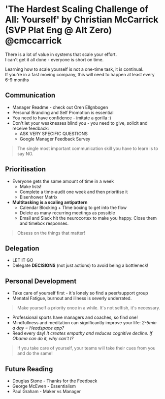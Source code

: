# 'The Hardest Scaling Challenge of All: Yourself' by Christian McCarrick (SVP Plat Eng @ Alt Zero) @cmccarrick

There is a lot of value in systems that scale your effort. \
I can't get it all done - everyone is short on time.

Learning how to scale yourself is not a one-time task, it is continual. \
If you're in a fast moving company, this will need to happen at least every 6-9 months

## Communication

- Manager Readme - check out Oren Ellgnbogen
- Personal Branding and Self Promotion is essential
- You need to have confidence - imitate a gorilla :)
- Don't let your weaknesses blind you - you need to give, solicit and receive feedback:
  - ASK VERY SPECIFIC QUESTIONS
  - Google Manager Feedback Survey

> The single most important communication skill you have to learn is to say NO.

## Prioritisation

- Everyone gets the same amount of time in a week
  - Make lists!
  - Complete a time-audit one week and then prioritise it
  - Eisenhower Matrix
- **Multitasking is a scaling antipattern**
  - Calendar Blocking + TIme boxing to get into the flow
  - Delete as many recurring meetings as possible
  - Email and Slack hit the neurocortex to make you happy. Close them and timebox responses.

> Obsess on the things that matter!

## Delegation

- LET IT GO
- Delegate **DECISIONS** (not just actions) to avoid being a bottleneck!

## Personal Development

- Take care of yourself first - it's lonely so find a peer/support group
- Menatal Fatigue, burnout and illness is severly underrated.

> Make yourself a priority once in a while. It's not selfish, it's necessary.

- Professional sports have managers and coaches, so find one!
- Mindfullness and meditation can significantly improve your life: _2-5min a day = Headspace app?_
- Read every day! _It creates empathy and reduces cognitive decline. If Obama can do it, why can't I?_

> If you take care of yourself, your teams will take their cues from you and do the same!

## Future Reading

- Douglas Stone - Thanks for the Feedback
- George McEwen - Essentialism
- Paul Graham - Maker vs Manager
